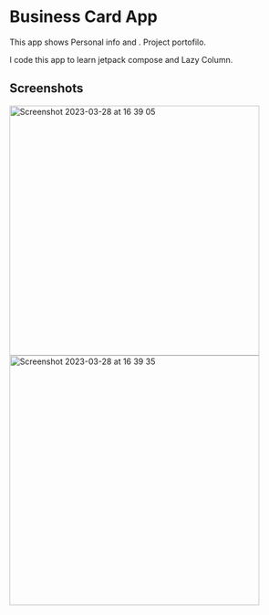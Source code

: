 # Business Card App

This app shows Personal info and . Project portofilo.

I code this app to learn jetpack compose and Lazy Column.


## Screenshots

<img width="438" alt="Screenshot 2023-03-28 at 16 39 05" src="https://user-images.githubusercontent.com/70808189/228258371-5631c882-c831-428e-b004-850dc9fbc75c.png">
<img width="438" alt="Screenshot 2023-03-28 at 16 39 35" src="https://user-images.githubusercontent.com/70808189/228258357-fc5f31b5-6f0d-42c0-9f29-0cce779ab358.png">

